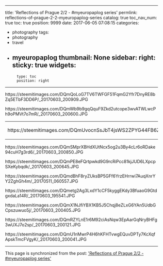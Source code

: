 
---
title: 'Reflections of Prague 2/2 - #myeuropaplog series'
permlink: reflections-of-prague-2-2-myeuropaplog-series
catalog: true
toc_nav_num: true
toc: true
position: 9999
date: 2017-06-05 07:08:15
categories:
- photography
tags:
- photography
- travel
- myeuropaplog
thumbnail: None
sidebar:
    right:
        sticky: true
widgets:
    -
        type: toc
        position: right
---


<html>
<p>https://steemitimages.com/DQmQoLoG7TV6TWFGF51FqmG2Yfr7DnyRE8bZq5ETbF3DD6P/_20170603_200909.JPG</p>
<p>https://steemitimages.com/DQmWb9b9gqQquF9Zkd2utcope3wvATWLwcPh9oPMVt7o7mR/_20170603_200600.JPG</p>
<table><tr>
<td><p>https://steemitimages.com/DQmUvocnSsJbT4jsWS2ZPYG44FB6ZVLophW3UmkDKriEyBZ/_20170603_195625.JPG</p></td><td>
<p>https://steemitimages.com/DQmUqa1Ee7xq6WDx1HDmcpye15jFe4CwRP6SRAVfFNJu8N2/_20170603_195823.JPG</p></td>
</tr></table>
<p>https://steemitimages.com/DQmSMprXBHdXUtNcx5og2u3By4cLr6oRDake94cuH7g3rd6/_20170603_200850.JPG</p>
<p>https://steemitimages.com/DQmPE8eFQrtpwkd9G9rcRiPcc81kjJUD6LXpcpSXeKybqdk/_20170603_200645.JPG</p>
<p>https://steemitimages.com/DQmdBhF8ryZUksBP5GFf6YrzEHrrwi7AuqXnrYY2ZghGh4m/_20170511_060557.JPG</p>
<p>https://steemitimages.com/DQmetg2Ag3LxdY1cCF5kyggEKdy3BfuaoG9GtdgxdaLa14R/_20170603_195541.JPG</p>
<p>https://steemitimages.com/DQmX1NJfiYBX1KB5J5Chqj8eZLxG6YAn5UdbGCpszuwuo5j/_20170603_200405.JPG</p>
<p>https://steemitimages.com/DQmRZYLnE1r6M92ciAsNqw3EpAarGqNryBHFg3wUXJ7o2sp/_20170603_200121.JPG</p>
<p>https://steemitimages.com/DQmU1nMwrP4H6hKFHTvwgEQuvDPTy7KcXqfApskTmcFVgyK/_20170603_200041.JPG</p>
</html>

- - -

This page is synchronized from the post: ['Reflections of Prague 2/2 - #myeuropaplog series'](https://steemit.com/@deanliu/reflections-of-prague-2-2-myeuropaplog-series)
